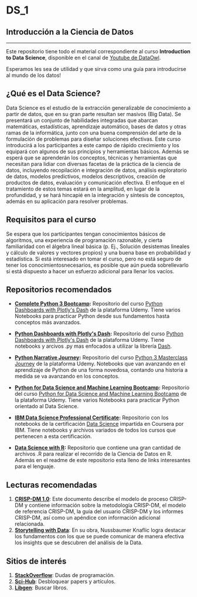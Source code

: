 # DS_1
## Introducción a la Ciencia de Datos
<hr>
Este repositorio tiene todo el material correspondiente al curso <b>Introduction to Data Science</b>, disponible en el canal de <a href="https://www.youtube.com/channel/UC-HeCFOIgcph4_aEBNYt71g">Youtube de DataOwl</a>.   &nbsp;
  
Esperamos les sea de utilidad y que sirva como una guía para introducirse al mundo de los datos!  &nbsp;
  
## ¿Qué es el Data Science?
  
Data Science es el estudio de la extracción generalizable de conocimiento a partir de datos, que en su gran parte resultan ser masivos (Big Data). Se presentará un conjunto de habilidades integradas que abarcan matemáticas, estadísticas, aprendizaje automático, bases de datos y otras ramas de la informática, junto con una buena comprensión del arte de la formulación de problemas para diseñar soluciones efectivas. Este curso introducirá a los participantes a este campo de rápido crecimiento y los equipará con algunos de sus principios y herramientas básicos. Además se esperá que se aprenderán los conceptos, técnicas y herramientas que necesitan para lidiar con diversas facetas de la práctica de la ciencia de datos, incluyendo recopilación e integración de datos, análisis exploratorio de datos, modelos predictivos, modelos descriptivos, creación de productos de datos, evaluación y comunicación efectiva. El enfoque en el tratamiento de estos temas estará en la amplitud, en lugar de la profundidad, y se hará hincapié en la integración y síntesis de conceptos, además en su aplicación para resolver problemas. 
  
## Requisitos para el curso

Se espera que los participantes tengan conocimientos básicos de algoritmos, una experiencia de programación razonable, y cierta familiaridad con el álgebra lineal básica (p. Ej., Solución desistemas lineales y cálculo de valores y vectores propios) y una buena base en probabilidad y estadística. Si está interesado en tomar el curso, pero no está seguro de tener los conocimientosnecesarios, es posible que aún pueda sobrellevarlo si está dispuesto a hacer un esfuerzo adicional para llenar los vacíos.  &nbsp;
  
## Repositorios recomendados


 * **<a href="https://github.com/Pierian-Data/Complete-Python-3-Bootcamp">Complete Python 3 Bootcamp</a>:** Repositorio del curso <a href="https://www.udemy.com/complete-python-bootcamp/?couponCode=COMPLETE_GITHUB">Python Dashboards with Plotly's Dash</a> de la plataforma Udemy. Tiene varios Notebooks para practicar Python desde sus fundamentos hasta conceptos más avanzados.
 
 * **<a href="https://github.com/Pierian-Data/Plotly-Dashboards-with-Dash">Python Dashboards with Plotly's Dash</a>:** Repositorio del curso <a href="https://www.udemy.com/draft/1575562/?couponCode=GITHUB_DASHBOARDS">Python Dashboards with Plotly's Dash</a> de la plataforma Udemy. Tiene notebooks y arcivos .py mas enfocados a utilizar la librería <a href="https://plotly.com/dash/">Dash</a>.
 
 * **<a href="https://github.com/Pierian-Data/Python-Narrative-Journey">Python Narrative Journey</a>:** Repositorio del curso <a href="https://www.udemy.com/course/complete-python-3-masterclass-journey/">Python 3 Masterclass Journey</a> de la plataforma Udemy. Notebooks que van avanzando en el aprendizaje de Python de una forma novedosa, contando una historia a medida se va avanzando en los conceptos.

 * **<a href="https://github.com/Shekhar-rv/Python-for-Data-Science-and-Machine-Learning-Bootcamp">Python for Data Science and Machine Learning Bootcamp</a>:** Repositorio del curso <a href="https://www.udemy.com/course/python-for-data-science-and-machine-learning-bootcamp/">Python for Data Science and Machine Learning Bootcamp</a> de la plataforma Udemy. Tiene varios Notebooks para practicar Python orientado al Data Science.
 
 * **<a href="https://github.com/Shekhar-rv/Python">IBM Data Science Professional Certificate</a>:** Repositorio con los notebooks de la certificación <a href="https://www.coursera.org/professional-certificates/ibm-data-science">Data Science</a> impartida en Coursera por IBM. Tiene notebooks y archivos variados de todos los cursos que pertenecen a esta certificación.
 
 * **<a href="https://github.com/SudalaiRajkumar/DataScienceR">Data Science with R</a>:** Repositorio que contiene una gran cantidad de archivos .R para realizar el recorrido de la Ciencia de Datos en R. Además en el readme de este repositorio esta lleno de links interesantes para el lenguaje.
 
 ## Lecturas recomendadas
 
  1. **<a href="https://www.the-modeling-agency.com/crisp-dm.pdf">CRISP-DM 1.0<a>**: Este documento describe el modelo de proceso CRISP-DM y contiene información sobre la metodología CRISP-DM, el modelo de referencia CRISP-DM, la guía del usuario CRISP-DM y los informes CRISP-DM, así como un apéndice con información adicional relacionada.
  2. **<a href="http://www.bdbanalytics.ir/media/1123/storytelling-with-data-cole-nussbaumer-knaflic.pdf">Storytelling with Data<a/>**: En su obra, Nussbaumer Knaflic logra destacar los fundamentos con los que se puede comunicar de manera efectiva los insights que se descubren del análisis de la Data.
  
## Sitios de interés

  1. **<a href="https://es.stackoverflow.com/">StackOverflow<a>**: Dudas de programación.
  2. **<a href="https://sci-hub.tw/">Sci-Hub<a>**: Desbloquear papers y artículos.
  3. **<a href="https://libgen.is/">Libgen<a>**: Buscar libros.
